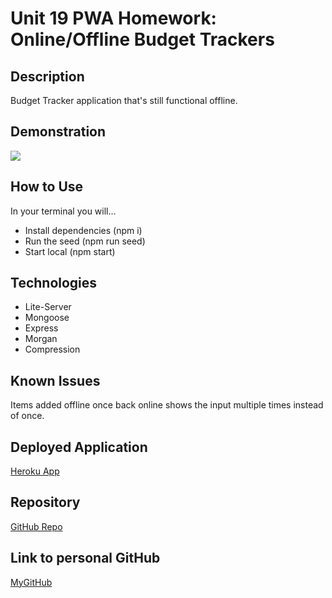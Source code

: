 # Unit 19 PWA Homework: Online/Offline Budget Trackers

## Description
Budget Tracker application that's still functional offline.

## Demonstration
![](https://i.imgur.com/l8NE4cw.gif)

## How to Use
In your terminal you will...
- Install dependencies (npm i)
- Run the seed (npm run seed)
- Start local (npm start)

## Technologies
- Lite-Server
- Mongoose
- Express
- Morgan
- Compression

## Known Issues

Items added offline once back online shows the input multiple times instead of once. 

## Deployed Application

[Heroku App](https://radiant-temple-67815.herokuapp.com/)

## Repository

[GitHub Repo](https://github.com/kdassign/HW19-PWA-BUDGET-TRACKER)

## Link to personal GitHub
[MyGitHub](https://github.com/kdassign)